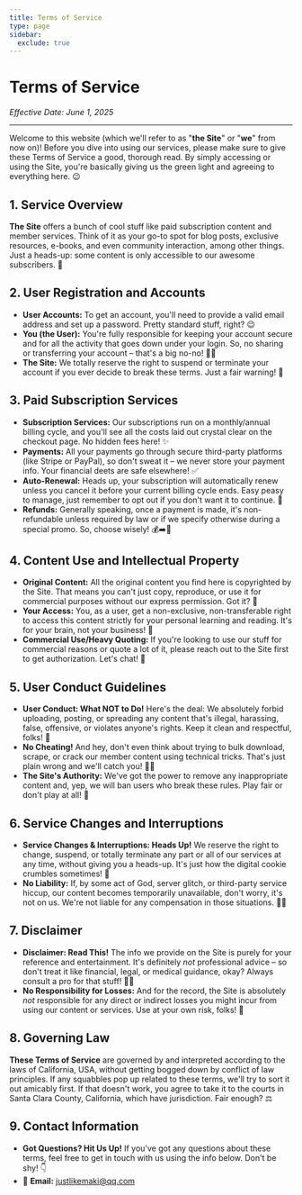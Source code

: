 ```yaml
---
title: Terms of Service
type: page
sidebar:
  exclude: true
---
```

# Terms of Service

*Effective Date: June 1, 2025*

---

Welcome to this website (which we'll refer to as "**the Site**" or "**we**" from now on)! Before you dive into using our services, please make sure to give these Terms of Service a good, thorough read. By simply accessing or using the Site, you're basically giving us the green light and agreeing to everything here. 😉

## 1. Service Overview
**The Site** offers a bunch of cool stuff like paid subscription content and member services. Think of it as your go-to spot for blog posts, exclusive resources, e-books, and even community interaction, among other things. Just a heads-up: some content is only accessible to our awesome subscribers. 🚀

## 2. User Registration and Accounts
*   **User Accounts:** To get an account, you'll need to provide a valid email address and set up a password. Pretty standard stuff, right? 😉
*   **You (the User):** You're fully responsible for keeping your account secure and for all the activity that goes down under your login. So, no sharing or transferring your account – that's a big no-no! 🙅‍♀️
*   **The Site:** We totally reserve the right to suspend or terminate your account if you ever decide to break these terms. Just a fair warning! 🚨

## 3. Paid Subscription Services
*   **Subscription Services:** Our subscriptions run on a monthly/annual billing cycle, and you'll see all the costs laid out crystal clear on the checkout page. No hidden fees here! ✨
*   **Payments:** All your payments go through secure third-party platforms (like Stripe or PayPal), so don't sweat it – we never store your payment info. Your financial deets are safe elsewhere! ✅
*   **Auto-Renewal:** Heads up, your subscription will automatically renew unless you cancel it before your current billing cycle ends. Easy peasy to manage, just remember to opt out if you don't want it to continue. 🔄
*   **Refunds:** Generally speaking, once a payment is made, it's non-refundable unless required by law or if we specify otherwise during a special promo. So, choose wisely! 💰➡️💨

## 4. Content Use and Intellectual Property
*   **Original Content:** All the original content you find here is copyrighted by the Site. That means you can't just copy, reproduce, or use it for commercial purposes without our express permission. Got it? 🧐
*   **Your Access:** You, as a user, get a non-exclusive, non-transferable right to access this content strictly for your personal learning and reading. It's for your brain, not your business! 🧠
*   **Commercial Use/Heavy Quoting:** If you're looking to use our stuff for commercial reasons or quote a lot of it, please reach out to the Site first to get authorization. Let's chat! 🤝

## 5. User Conduct Guidelines
*   **User Conduct: What NOT to Do!** Here's the deal: We absolutely forbid uploading, posting, or spreading any content that's illegal, harassing, false, offensive, or violates anyone's rights. Keep it clean and respectful, folks! 🚫
*   **No Cheating!** And hey, don't even think about trying to bulk download, scrape, or crack our member content using technical tricks. That's just plain wrong and we'll catch you! 🕵️‍♀️
*   **The Site's Authority:** We've got the power to remove any inappropriate content and, yep, we will ban users who break these rules. Play fair or don't play at all! 👋

## 6. Service Changes and Interruptions
*   **Service Changes & Interruptions: Heads Up!** We reserve the right to change, suspend, or totally terminate any part or all of our services at any time, without giving you a heads-up. It's just how the digital cookie crumbles sometimes! 🍪
*   **No Liability:** If, by some act of God, server glitch, or third-party service hiccup, our content becomes temporarily unavailable, don't worry, it's not on us. We're not liable for any compensation in those situations. 🤷‍♀️

## 7. Disclaimer
*   **Disclaimer: Read This!** The info we provide on the Site is purely for your reference and entertainment. It's definitely *not* professional advice – so don't treat it like financial, legal, or medical guidance, okay? Always consult a pro for that stuff! 🧑‍🔬
*   **No Responsibility for Losses:** And for the record, the Site is absolutely *not* responsible for any direct or indirect losses you might incur from using our content or services. Use at your own risk, folks! 🎢

## 8. Governing Law
**These Terms of Service** are governed by and interpreted according to the laws of California, USA, without getting bogged down by conflict of law principles. If any squabbles pop up related to these terms, we'll try to sort it out amicably first. If that doesn't work, you agree to take it to the courts in Santa Clara County, California, which have jurisdiction. Fair enough? ⚖️

## 9. Contact Information
*   **Got Questions? Hit Us Up!** If you've got any questions about these terms, feel free to get in touch with us using the info below. Don't be shy! 👇
*   📧 **Email:** [justlikemaki@qq.com](mailto:justlikemaki@qq.com)